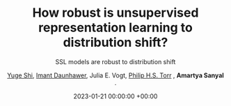 ---
layout: post
title:  "How robust is unsupervised representation learning to distribution shift?"
date:   2023-01-21 00:00:00 +00:00
image: /images/ssl-robust.png
categories: research
author:  <a href="https://yugeten.github.io/"> Yuge Shi</a>, <a href="https://mds.inf.ethz.ch/team/detail/imant-daunhawer"> Imant Daunhawer</a>, Julia E. Vogt,  <a href="https://www.robots.ox.ac.uk/~phst/">Philip H.S. Torr</a> , <strong> Amartya Sanyal </strong>.
subtitle: "SSL models are robust to distribution shift"
accepted: yes
venue: <a href="https://iclr.cc/">International Conference on Learning Representations</a> (ICLR) 
shortVenue: ICLR
important: new
paper: https://openreview.net/forum?id=LiXDW7CF94J
---